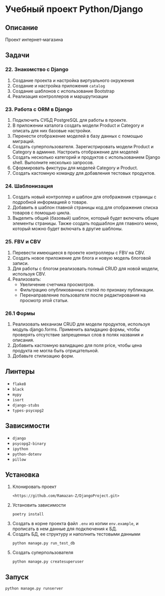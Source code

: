 # Учебный проект Python/Django
## Описание
Проект интернет-магазина
## Задачи
### 22. Знакомство с Django
1. Создание проекта и настройка виртуального окружения
2. Создание и настройка приложения `catalog`
3. Создание шаблонов с использование Bootstrap
4. Реализация контроллеров и маршрутизации
### 23. Работа с ORM в Django
1. Подключить СУБД PostgreSQL для работы в проекте.
2. В приложении каталога создать модели Product и Category
	и описать для них базовые настройки.
3. Перенести отображение моделей в базу данных с помощью миграций.
4. Создать суперпользователя. Зарегистрировать модели Product и Category
	в админке. Настроить отображение для моделей
5. Создать несколько категорий и продуктов с использованием Django shell.
	Выполните несколько запросов.
6. Сформировать фикстуры для моделей Category и Product.
7. Создать кастомную команду для добавления тестовых продуктов.
### 24. Шаблонизация
1. Создать новый контроллер и шаблон для отображения страницы с подробной информацией о товаре.
2. Добавить в шаблон главной страницы код для отображения списка товаров с помощью цикла.
3. Выделить общий (базовый) шаблон, который будет включать общие элементы страницы.
	Также создать подшаблон для главного меню, который можно будет включать в другие шаблоны.
### 25. FBV и CBV
1. Перевести имеющиеся в проекте контроллеры с FBV на CBV.
2. Создать новое приложение для блога и новую модель блоговой записи.
3. Для работы с блогом реализовать полный CRUD для новой модели, используя CBV.
4. Реализовать: 
	* Увеличение счетчика просмотров.
	* Фильтрацию опубликованных статей по признаку публикации.
	* Перенаправление пользователя после редактирования на просмотр этой статьи.
### 26.1 Формы
1. Реализовать механизм CRUD для модели продуктов, используя модуль django.forms.
	Применить валидацию формы, чтобы проверять отсутствие запрещенных слов в полях названия и описания.
2. Добавить кастомную валидацию для поля price, чтобы цена продукта не могла быть отрицательной.
3. Добавьте стилизацию форм.
## Линтеры
* `flake8`
* `black`
* `mypy`
* `isort`
* `django-stubs`
* `types-psycopg2`
## Зависимости
* `django`
* `psycopg2-binary`
* `ipython`
* `python-dotenv`
* `pillow`
## Установка
1. Клонировать проект
	```
	<https://github.com/Ramazan-Z/DjangoProject.git>
	```
2. Установить зависимости
	```
	poetry install
	```
3. Создать в корне проекта файл `.env` из  копии `env.example`,
	и прописать в нем данные для подключения к БД.
4. Создать БД, ее структуру и наполнить тестовыми данными
	```
	python manage.py run_test_db
	```
5. Создать суперпользователя
	```
	python manage.py createsuperuser
	```
## Запуск
```
python manage.py runserver
```